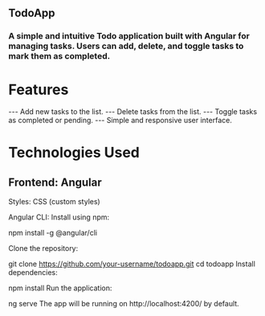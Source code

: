 ## TodoApp
### A simple and intuitive Todo application built with Angular for managing tasks. Users can add, delete, and toggle tasks to mark them as completed.

# Features
--- Add new tasks to the list.
--- Delete tasks from the list.
--- Toggle tasks as completed or pending.
--- Simple and responsive user interface.
# Technologies Used
## Frontend: Angular

Styles: CSS (custom styles)


Angular CLI: Install using npm:

npm install -g @angular/cli

Clone the repository:

git clone https://github.com/your-username/todoapp.git
cd todoapp
Install dependencies:

npm install
Run the application:

ng serve
The app will be running on http://localhost:4200/ by default.
